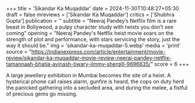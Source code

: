 +++
title = 'Sikandar Ka Muqaddar'
date = 2024-11-30T10:48:27+05:30
draft = false
mreviews = ['Sikandar Ka Muqaddar']
critics = ['Shubhra Gupta']
publication = ''
subtitle = "Neeraj Pandey’s Netflix film is a rare beast in Bollywood, a pulpy character study with twists you don’t see coming"
opening = "Neeraj Pandey's Netflix heist movie soars on the strength of plot and performance, with stars servicing the story, just the way it should be."
img = 'sikandar-ka-muqaddar-5.webp'
media = 'print'
source = "https://indianexpress.com/article/entertainment/movie-review/sikandar-ka-muqaddar-movie-review-neeraj-pandey-netflix-tamannaah-bhatia-avinash-tiwary-jimmy-shergill-9696635/"
score = 6
+++

A large jewellery exhibition in Mumbai becomes the site of a heist. A hysterical phone call raises alarm, gunfire is heard, the cops on duty herd the panicked gathering into a secluded area, and during the melee, a fistful of precious gems go missing.
